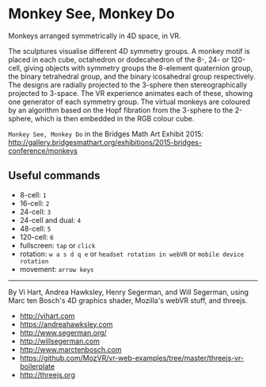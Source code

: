 # Monkey See, Monkey Do
Monkeys arranged symmetrically in 4D space, in VR.

The sculptures visualise different 4D symmetry groups. 
A monkey motif is placed in each cube, octahedron or dodecahedron of the 8-, 24- or 120-cell, giving objects with symmetry groups the 8-element quaternion group, the binary tetrahedral group, and the binary icosahedral group respectively. 
The designs are radially projected to the 3-sphere then stereographically projected to 3-space. 
The VR experience animates each of these, showing one generator of each symmetry group. 
The virtual monkeys are coloured by an algorithm based on the Hopf fibration from the 3-sphere to the 2-sphere, which is then embedded in the RGB colour cube.

`Monkey See, Monkey Do` in the Bridges Math Art Exhibit 2015: http://gallery.bridgesmathart.org/exhibitions/2015-bridges-conference/monkeys

## Useful commands 

- 8-cell: ```1```
- 16-cell: ```2```
- 24-cell: ```3```
- 24-cell and dual: ```4```
- 48-cell: ```5```
- 120-cell: ```6```
- fullscreen: ```tap``` or ```click```
- rotation: ```w a s d q e``` or ```headset rotation in webVR``` or ```mobile device rotation```
- movement: ```arrow keys```

--------------------

By Vi Hart, Andrea Hawksley, Henry Segerman, and Will Segerman, using Marc ten Bosch's 4D graphics shader, Mozilla's webVR stuff, and threejs.

- http://vihart.com
- https://andreahawksley.com
- http://www.segerman.org/
- http://willsegerman.com
- http://www.marctenbosch.com
- https://github.com/MozVR/vr-web-examples/tree/master/threejs-vr-boilerplate
- http://threejs.org

